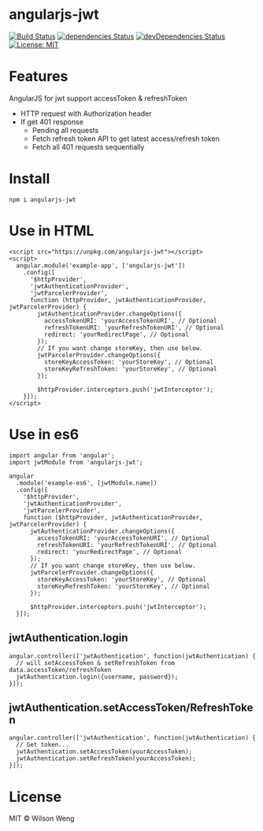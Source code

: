 # angularjs-jwt

[![Build Status](https://travis-ci.com/l7960261/angularjs-jwt.svg?branch=master)](https://travis-ci.com/l7960261/angularjs-jwt) [![dependencies Status](https://david-dm.org/l7960261/angularjs-jwt/status.svg)](https://david-dm.org/l7960261/angularjs-jwt) [![devDependencies Status](https://david-dm.org/l7960261/angularjs-jwt/dev-status.svg)](https://david-dm.org/l7960261/angularjs-jwt?type=dev) [![License: MIT](https://img.shields.io/badge/License-MIT-blue.svg)](https://opensource.org/licenses/MIT)

# Features

AngularJS for jwt support accessToken & refreshToken

- HTTP request with Authorization header
- If get 401 response
  - Pending all requests
  - Fetch refresh token API to get latest access/refresh token
  - Fetch all 401 requests sequentially

# Install
```
npm i angularjs-jwt
```

# Use in HTML

```
<script src="https://unpkg.com/angularjs-jwt"></script>
<script>
  angular.module('example-app', ['angularjs-jwt'])
    .config([
      '$httpProvider',
      'jwtAuthenticationProvider',
      'jwtParcelerProvider',
      function (httpProvider, jwtAuthenticationProvider, jwtParcelerProvider) {
        jwtAuthenticationProvider.changeOptions({
          accessTokenURI: 'yourAccessTokenURI', // Optional
          refreshTokenURI: 'yourRefreshTokenURI', // Optional
          redirect: 'yourRedirectPage', // Optional
        });
        // If you want change storeKey, then use below.
        jwtParcelerProvider.changeOptions({
          storeKeyAccessToken: 'yourStoreKey', // Optional
          storeKeyRefreshToken: 'yourStoreKey', // Optional
        });

        $httpProvider.interceptors.push('jwtInterceptor');
    }]);
</script>
```

# Use in es6
```
import angular from 'angular';
import jwtModule from 'angularjs-jwt';

angular
  .module('example-es6', [jwtModule.name])
  .config([
    '$httpProvider',
    'jwtAuthenticationProvider',
    'jwtParcelerProvider',
    function ($httpProvider, jwtAuthenticationProvider, jwtParcelerProvider) {
      jwtAuthenticationProvider.changeOptions({
        accessTokenURI: 'yourAccessTokenURI', // Optional
        refreshTokenURI: 'yourRefreshTokenURI', // Optional
        redirect: 'yourRedirectPage', // Optional
      });
      // If you want change storeKey, then use below.
      jwtParcelerProvider.changeOptions({
        storeKeyAccessToken: 'yourStoreKey', // Optional
        storeKeyRefreshToken: 'yourStoreKey', // Optional
      });

      $httpProvider.interceptors.push('jwtInterceptor');
  }]);
```

## jwtAuthentication.login

```
angular.controller(['jwtAuthentication', function(jwtAuthentication) {
  // will setAccessToken & setRefreshToken from data.accessToken/refreshToken
  jwtAuthentication.login({username, password});
}]);
```

## jwtAuthentication.setAccessToken/RefreshToken
```
angular.controller(['jwtAuthentication', function(jwtAuthentication) {
  // Get token...
  jwtAuthentication.setAccessToken(yourAccessToken);
  jwtAuthentication.setRefreshToken(yourAccessToken);
}]);
```

# License

MIT © Wilson Weng
